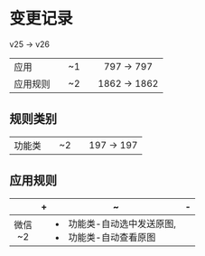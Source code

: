 # 变更记录

v25 -> v26

||||||
|-|:-:|:-:|:-:|:-:|
|应用||~1||797 -> 797|
|应用规则||~2||1862 -> 1862|

## 规则类别

||||||
|-|:-:|:-:|:-:|:-:|
|功能类||~2||197 -> 197|

## 应用规则

||+|~|-|
|:-:|-|-|-|
|微信<br>~2||<li>功能类-自动选中发送原图,<li>功能类-自动查看原图||
